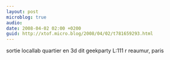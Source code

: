 ```yaml
---
layout: post
microblog: true
audio: 
date: 2008-04-02 02:00 +0200
guid: http://xtof.micro.blog/2008/04/02/t781659293.html
---
```

sortie locallab quartier en 3d dit geekparty L:111 r reaumur, paris
